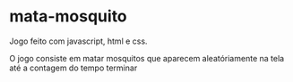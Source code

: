 # mata-mosquito

Jogo feito com javascript, html e css.

O jogo consiste em matar mosquitos que aparecem aleatóriamente na tela até a contagem do tempo terminar